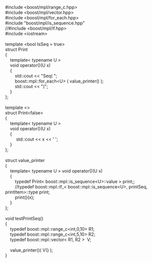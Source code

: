 #include &lt;boost/mpl/range_c.hpp&gt;<br />#include &lt;boost/mpl/vector.hpp&gt;<br />#include &lt;boost/mpl/for_each.hpp&gt;<br />#include "boost/mpl/is_sequence.hpp"<br />//#include &lt;boost/mpl/if.hpp&gt;<br />#include &lt;iostream&gt;<br /><br />template &lt;bool IsSeq = true&gt;<br />struct Print<br />{<br />&nbsp;&nbsp; &nbsp;template&lt; typename U &gt;<br />&nbsp;&nbsp; &nbsp;void operator()(U x)<br />&nbsp;&nbsp; &nbsp;{<br />&nbsp;&nbsp; &nbsp;&nbsp;&nbsp; &nbsp;std::cout &lt;&lt; "Seq( ";<br />&nbsp;&nbsp; &nbsp;&nbsp;&nbsp; &nbsp;boost::mpl::for_each&lt;U&gt; ( value_printer() );<br />&nbsp;&nbsp; &nbsp;&nbsp;&nbsp; &nbsp;std::cout &lt;&lt; ")";<br />&nbsp;&nbsp; &nbsp;}<br />};<br /><br />template &lt;&gt;<br />struct Print&lt;false&gt;<br />{<br />&nbsp;&nbsp; &nbsp;template&lt; typename U &gt;<br />&nbsp;&nbsp; &nbsp;void operator()(U x)<br />&nbsp;&nbsp; &nbsp;{<br />&nbsp;&nbsp; &nbsp;&nbsp;&nbsp; &nbsp; std::cout &lt;&lt; x &lt;&lt; ' ';<br />&nbsp;&nbsp; &nbsp;}<br />};<br /><br />struct value_printer<br />{<br />&nbsp;&nbsp;&nbsp; template&lt; typename U &gt; void operator()(U x)<br />&nbsp;&nbsp;&nbsp; {<br />&nbsp;&nbsp; &nbsp;&nbsp;&nbsp; &nbsp;typedef Print&lt; boost::mpl::is_sequence&lt;U&gt;::value &gt; print;;<br />&nbsp;&nbsp; &nbsp;&nbsp;&nbsp; &nbsp;//typedef boost::mpl::if_&lt; boost::mpl::is_sequence&lt;U&gt;, printSeq, printItem&gt;::type print;<br />&nbsp;&nbsp; &nbsp;&nbsp;&nbsp; &nbsp;print()(x);<br />&nbsp;&nbsp;&nbsp; }<br />};<br /><br />void testPrintSeq()<br />{<br />&nbsp;&nbsp; &nbsp;typedef boost::mpl::range_c&lt;int,0,10&gt; R1;<br />&nbsp;&nbsp; &nbsp;typedef boost::mpl::range_c&lt;int,5,10&gt; R2;<br />&nbsp;&nbsp; &nbsp;typedef boost::mpl::vector&lt; R1, R2 &gt;&nbsp; V;<br /><br />&nbsp;&nbsp; &nbsp;value_printer()( V() );<br />}<br /><br />